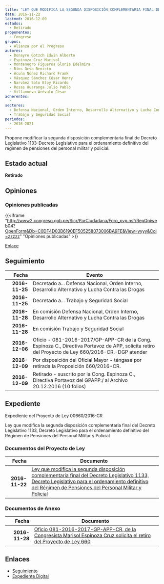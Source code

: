 ```yaml
---
title: "LEY QUE MODIFICA LA SEGUNDA DISPOSICIÓN COMPLEMENTARIA FINAL DEL DECRETO LEGISLATIVO 1133-DECRETO LEGISLATIVO PARA EL ORDENAMIENTO DEFINITIVO DEL RÉGIMEN DE PENSIONES DEL PERSONAL MILITAR Y POLICIAL"
date: 2016-11-22
lastmod: 2016-12-09
estados: 
  - Retirado
proponentes: 
  - Congreso
grupos: 
  - Alianza por el Progreso
autores: 
  - Donayre Gotzch Edwin Alberto
  - Espinoza Cruz Marisol
  - Montenegro Figueroa Gloria Edelmira
  - Ríos Ocsa Benicio
  - Acuña Núñez Richard Frank
  - Vásquez Sánchez César Henry
  - Narváez Soto Eloy Ricardo
  - Rosas Huaranga Julio Pablo
  - Villanueva Arévalo César
adherentes: 
  - 
sectores: 
  - Defensa Nacional, Orden Interno, Desarrollo Alternativo y Lucha Contra las Drogas
  - Trabajo y Seguridad Social
periodos: 
  - 2016-2021
---
```


Propone modificar la segunda disposición complementaria final de Decreto Legislativo 1133-Decreto Legislativo para el ordenamiento definitivo del régimen de pensiones del personal militar y policial.


## Estado actual

**Retirado**

## Opiniones

### Opiniones publicadas

{{<iframe "http://www2.congreso.gob.pe/Sicr/ParCiudadana/Foro_pvp.nsf/RepOpiweb04?OpenForm&Db=C0DF4D03B6190EF505258073006BA9FE&View=yyyy&Col=zzzzz" "Opiniones publicadas" >}}

[Enlace](http://www2.congreso.gob.pe/Sicr/ParCiudadana/Foro_pvp.nsf/RepOpiweb04?OpenForm&Db=C0DF4D03B6190EF505258073006BA9FE&View=yyyy&Col=zzzzz)

## Seguimiento

| Fecha | Evento |
|------:|--------|
| **2016-11-25** | Decretado a... Defensa Nacional, Orden Interno, Desarrollo Alternativo y Lucha Contra las Drogas|
| **2016-11-25** | Decretado a... Trabajo y Seguridad Social|
| **2016-11-28** | En comisión Defensa Nacional, Orden Interno, Desarrollo Alternativo y Lucha Contra las Drogas|
| **2016-11-28** | En comisión Trabajo y Seguridad Social|
| **2016-12-06** | Oficio - 081-2016-2017/GP-APP-CR de la Cong. Espinoza C., Directiva Portavoz de APP, solicita retiro del Proyecto de Ley 660/2016-CR.-DGP atender|
| **2016-12-09** | Por disposición del Oficial Mayor - téngase por retirada la Proposición 660/2016-CR.|
| **2016-12-09** | Retirado - suscrito por la Cong. Espinoza C., Directiva Portavoz del GPAPP./ al Archivo 20.12.2016 (10 folios)|


## Expediente

Expediente del Proyecto de Ley 00660/2016-CR

Ley que modifica la segunda disposición complementaria final del Decreto Legislativo 1133, Decreto Legislativo para el ordenamiento definitivo del Régimen de Pensiones del Personal Militar y Policial


### Documentos del Proyecto de Ley

| Fecha | Documento |
|------:|--------|
| **2016-11-22** | [Ley que modifica la segunda disposición complementaria final del Decreto Legislativo 1133, Decreto Legislativo para el ordenamiento definitivo del Régimen de Pensiones del Personal Militar y Policial](http://www.leyes.congreso.gob.pe/Documentos/2016_2021/Proyectos_de_Ley_y_de_Resoluciones_Legislativas/PL0066020161122.pdf) |

### Documentos de Anexo

| Fecha | Documento |
|------:|--------|
| **2016-11-28** | [Oficio 081-2016-2017-GP-APP-CR, de la Congresista Marisol Espinoza Cruz solicita el retiro del Proyecto de Ley 660](http://www.leyes.congreso.gob.pe/Documentos/2016_2021/Retiro_de_Proyecto/OFICIO-081-2016-2017-GP-APP-CR.pdf) |

## Enlaces 

- [Seguimiento](http://www2.congreso.gob.pe/Sicr/TraDocEstProc/CLProLey2016.nsf/f7fff46988ca05b1052578e100829cc7/d68ca9a414b112ea0525807400522aac?OpenDocument)
- [Expediente Digital](http://www2.congreso.gob.pehttp://www2.congreso.gob.pe/Sicr/TraDocEstProc/CLProLey2016.nsf/f7fff46988ca05b1052578e100829cc7/d68ca9a414b112ea0525807400522aac?OpenDocument&Click=05257FB7005EB655.eb71d0cf91d8294e05256cdf006b5706/$Body/0.1C6C)
